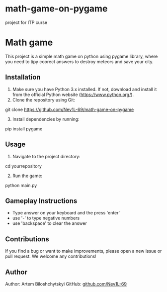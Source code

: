 # math-game-on-pygame
project for ITP curse

# Math game
This project is a simple math game on python using pygame library, where you need to tipy coorect answers to destroy meteors and save your city.

## Installation

1. Make sure you have Python 3.x installed. If not, download and install it from the official Python website (https://www.python.org/).
2. Clone the repository using Git:

git clone https://github.com/Nev1L-69/math-game-on-pygame


3. Install dependencies by running:

pip install pygame


## Usage

1. Navigate to the project directory:

cd yourrepository

2. Run the game:

python main.py

## Gameplay Instructions

- Type answer on your keyboard and the press 'enter'
- use '-' to type negative numbers
- use 'backspace' to clear the answer


## Contributions

If you find a bug or want to make improvements, please open a new issue or pull request. We welcome any contributions!


## Author

Author: Artem Biloshchytskyi
GitHub: [github.com/Nev1L-69](https://github.com/Nev1L-69)